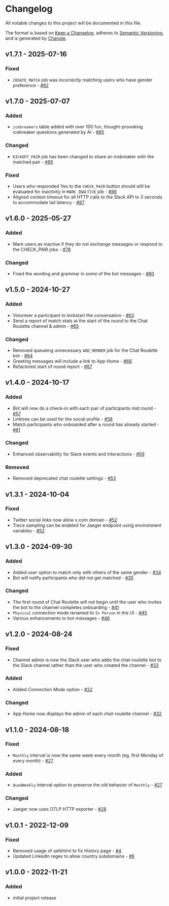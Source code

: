# Changelog
All notable changes to this project will be documented in this file.

The format is based on [Keep a Changelog](https://keepachangelog.com/en/1.0.0/),
adheres to [Semantic Versioning](https://semver.org/spec/v2.0.0.html),
and is generated by [Changie](https://github.com/miniscruff/changie).

## v1.7.1 - 2025-07-16

### Fixed
* `CREATE_MATCH` job was incorrectly matching users who have gender preference - [#92](https://github.com/chat-roulettte/chat-roulette/pull/92)

## v1.7.0 - 2025-07-07

### Added
* `icebreakers` table added with over 100 fun, thought-provoking icebreaker questions generated by AI - [#85](https://github.com/chat-roulettte/chat-roulette/pull/85)

### Changed
* `KICKOFF_PAIR` job has been changed to share an icebreaker with the matched pair - [#85](https://github.com/chat-roulettte/chat-roulette/pull/85)

### Fixed
* Users who responded Yes to the `CHECK_PAIR` button should still be evaluated for inactivity in `MARK_INACTIVE` job - [#86](https://github.com/chat-roulettte/chat-roulette/pull/86)
* Aligned context timeout for all HTTP calls to the Slack API to 3 seconds to accommodate tail latency - [#87](https://github.com/chat-roulettte/chat-roulette/pull/87)

## v1.6.0 - 2025-05-27

### Added
* Mark users as inactive if they do not exchange messages or respond to the CHECK_PAIR jobs - [#78](https://github.com/chat-roulettte/chat-roulette/pull/78)

### Changed
* Fixed the wording and grammar in some of the bot messages - [#80](https://github.com/chat-roulettte/chat-roulette/pull/80)

## v1.5.0 - 2024-10-27

### Added
* Volunteer a participant to kickstart the conversation - [#63](https://github.com/chat-roulettte/chat-roulette/pull/63)
* Send a report of match stats at the start of the round to the Chat Roulette channel & admin  - [#65](https://github.com/chat-roulettte/chat-roulette/pull/65)

### Changed
* Removed queueing unnecessary `ADD_MEMBER` job for the Chat Roulette bot - [#64](https://github.com/chat-roulettte/chat-roulette/pull/64)
* Greeting messages will include a link to App Home - [#66](https://github.com/chat-roulettte/chat-roulette/pull/66)
* Refactored start of round report - [#67](https://github.com/chat-roulettte/chat-roulette/pull/67)

## v1.4.0 - 2024-10-17

### Added
* Bot will now do a check-in with each pair of participants mid round  - [#57](https://github.com/chat-roulettte/chat-roulette/pull/57)
* Linktree can be used for the social profile - [#58](https://github.com/chat-roulettte/chat-roulette/pull/58)
* Match participants who onboarded after a round has already started - [#61](https://github.com/chat-roulettte/chat-roulette/pull/61)

### Changed
* Enhanced observability for Slack events and interactions - [#59](https://github.com/chat-roulettte/chat-roulette/pull/59)

### Removed
* Removed deprecated chat roulette settings - [#53](https://github.com/chat-roulettte/chat-roulette/pull/53)

## v1.3.1 - 2024-10-04

### Fixed
* Twitter social links now allow x.com domain - [#52](https://github.com/chat-roulettte/chat-roulette/pull/51)
* Trace sampling can be enabled for Jaeger endpoint using environment variables - [#52](https://github.com/chat-roulettte/chat-roulette/pull/52)

## v1.3.0 - 2024-09-30

### Added
* Added user option to match only with others of the same gender - [#34](https://github.com/chat-roulettte/chat-roulette/pull/34)
* Bot will notify participants who did not get matched - [#35](https://github.com/chat-roulettte/chat-roulette/pull/35)

### Changed
* The first round of Chat Roulette will not begin until the user who invites the bot to the channel completes onboarding - [#41](https://github.com/chat-roulettte/chat-roulette/pull/41)
* `Physical` connection mode renamed to `In Person` in the UI - [#45](https://github.com/chat-roulettte/chat-roulette/pull/45)
* Various enhancements to bot messages - [#46](https://github.com/chat-roulettte/chat-roulette/pull/46)

## v1.2.0 - 2024-08-24

### Fixed
* Channel admin is now the Slack user who adds the chat-roulette bot to the Slack channel rather than the user who created the channel -  [#33](https://github.com/chat-roulettte/chat-roulette/pull/33)

### Added
* Added _Connection Mode_ option -  [#32](https://github.com/chat-roulettte/chat-roulette/pull/32)

### Changed
* App Home now displays the admin of each chat-roulette channel -  [#32](https://github.com/chat-roulettte/chat-roulette/pull/32)

## v1.1.0 - 2024-08-18

### Fixed
* `Monthly` interval is now the same week every month (eg, first Monday of every month) - [#27](https://github.com/chat-roulettte/chat-roulette/pull/27)

### Added
* `QuadWeekly` interval option to preserve the old behavior of `Monthly` - [#27](https://github.com/chat-roulettte/chat-roulette/pull/27)

### Changed
* Jaeger now uses OTLP HTTP exporter - [#28](https://github.com/chat-roulettte/chat-roulette/pull/28)

## v1.0.1 - 2022-12-09

### Fixed
* Removed usage of safehtml to fix History page - [#4](https://github.com/chat-roulettte/chat-roulette/pull/4)
* Updated LinkedIn regex to allow country subdomains - [#6](https://github.com/chat-roulettte/chat-roulette/pull/6)

## v1.0.0 - 2022-11-21

### Added
* initial project release